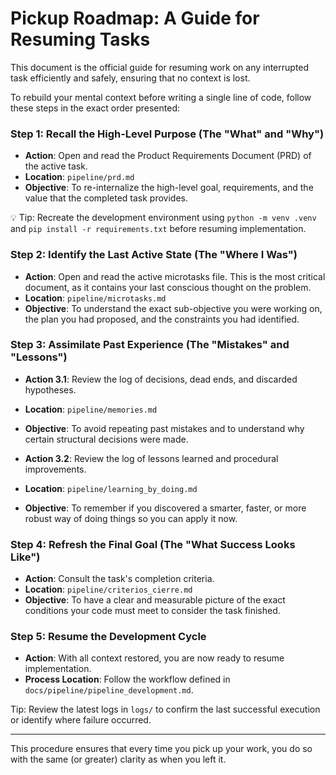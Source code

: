 # Pickup Roadmap: A Guide for Resuming Tasks

This document is the official guide for resuming work on any interrupted task efficiently and safely, ensuring that no context is lost.

To rebuild your mental context before writing a single line of code, follow these steps in the exact order presented:

### **Step 1: Recall the High-Level Purpose (The "What" and "Why")**
*   **Action**: Open and read the Product Requirements Document (PRD) of the active task.
*   **Location**: `pipeline/prd.md`
*   **Objective**: To re-internalize the high-level goal, requirements, and the value that the completed task provides.

💡 Tip: Recreate the development environment using `python -m venv .venv` and `pip install -r requirements.txt` before resuming implementation.

### **Step 2: Identify the Last Active State (The "Where I Was")**
*   **Action**: Open and read the active microtasks file. This is the most critical document, as it contains your last conscious thought on the problem.
*   **Location**: `pipeline/microtasks.md`
*   **Objective**: To understand the exact sub-objective you were working on, the plan you had proposed, and the constraints you had identified.

### **Step 3: Assimilate Past Experience (The "Mistakes" and "Lessons")**
*   **Action 3.1**: Review the log of decisions, dead ends, and discarded hypotheses.
*   **Location**: `pipeline/memories.md`
*   **Objective**: To avoid repeating past mistakes and to understand why certain structural decisions were made.

*   **Action 3.2**: Review the log of lessons learned and procedural improvements.
*   **Location**: `pipeline/learning_by_doing.md`
*   **Objective**: To remember if you discovered a smarter, faster, or more robust way of doing things so you can apply it now.

### **Step 4: Refresh the Final Goal (The "What Success Looks Like")**
*   **Action**: Consult the task's completion criteria.
*   **Location**: `pipeline/criterios_cierre.md`
*   **Objective**: To have a clear and measurable picture of the exact conditions your code must meet to consider the task finished.

### **Step 5: Resume the Development Cycle**
* **Action**: With all context restored, you are now ready to resume implementation.
* **Process Location**: Follow the workflow defined in `docs/pipeline/pipeline_development.md`.

Tip: Review the latest logs in `logs/` to confirm the last successful execution or identify where failure occurred.

---
This procedure ensures that every time you pick up your work, you do so with the same (or greater) clarity as when you left it.